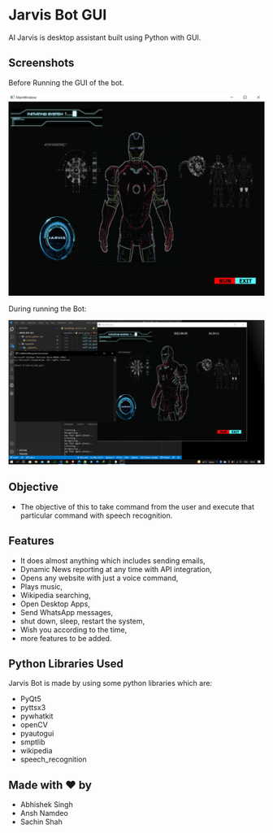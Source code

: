 # Jarvis Bot GUI


AI Jarvis is desktop assistant built using Python with GUI.

## Screenshots

Before Running the GUI of the bot.

![Jarvis Bot](https://github.com/imsachinshah/jarvis_bot_gui/blob/main/Screenshorts/jarvis_bot_ss.png)

During running the Bot:

![Jarvis Bot](https://github.com/imsachinshah/jarvis_bot_gui/blob/main/Screenshorts/running_ss.png)

## Objective

- The objective of this to take command from the user and execute that particular command with speech recognition.

## Features 

- It does almost anything which includes sending emails,
- Dynamic News reporting at any time with API integration,
- Opens any website with just a voice command,
- Plays music,
- Wikipedia searching,
- Open Desktop Apps,
- Send WhatsApp messages,
- shut down, sleep, restart the system,
- Wish you according to the time, 
- more features to be added.

## Python Libraries Used

Jarvis Bot is made by using some python libraries which are:

- PyQt5
- pyttsx3
- pywhatkit
- openCV
- pyautogui
- smptlib
- wikipedia
- speech_recognition

## Made with ❤ by 

- Abhishek Singh
- Ansh Namdeo
- Sachin Shah

